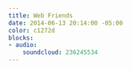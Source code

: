 ```yaml
---
title: Web Friends
date: 2014-06-13 20:14:00 -05:00
color: c1272d
blocks:
- audio:
    soundcloud: 236245534
---
```


